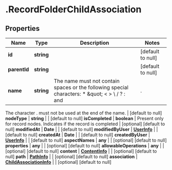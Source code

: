 # .RecordFolderChildAssociation

## Properties
Name | Type | Description | Notes
------------ | ------------- | ------------- | -------------
**id** | **string** |  | [default to null]
**parentId** | **string** |  | [default to null]
**name** | **string** | The name must not contain spaces or the following special characters: * \&quot; &lt; &gt; \\ / ? : and |.
The character . must not be used at the end of the name.
 | [default to null]
**nodeType** | **string** |  | [default to null]
**isCompleted** | **boolean** | Present only for record nodes. Indicates if the record is completed | [optional] [default to null]
**modifiedAt** | **Date** |  | [default to null]
**modifiedByUser** | [**UserInfo**](UserInfo.md) |  | [default to null]
**createdAt** | **Date** |  | [default to null]
**createdByUser** | [**UserInfo**](UserInfo.md) |  | [default to null]
**aspectNames** | **any** |  | [optional] [default to null]
**properties** | **any** |  | [optional] [default to null]
**allowableOperations** | **any** |  | [optional] [default to null]
**content** | [**ContentInfo**](ContentInfo.md) |  | [optional] [default to null]
**path** | [**PathInfo**](PathInfo.md) |  | [optional] [default to null]
**association** | [**ChildAssociationInfo**](ChildAssociationInfo.md) |  | [optional] [default to null]


